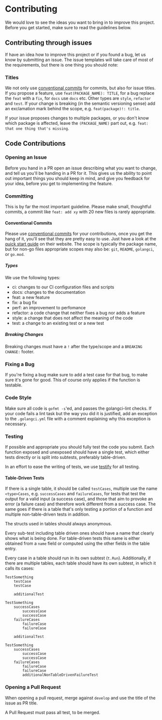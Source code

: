 # Contributing

We would love to see the ideas you want to bring in to improve this project.
Before you get started, make sure to read the guidelines below.

## Contributing through issues

If have an idea how to improve this project or if you found a bug, let us know by submitting an issue.
The issue templates will take care of most of the requirements, but there is one thing you should note:

### Titles

We not only use [conventional commits](https://www.conventionalcommits.org/en/v1.0.0/) for commits, but also for issue titles.
If you propose a feature, use `feat(PACKAGE_NAME): TITLE`, for a bug replace the `feat` with a `fix`, for `docs` use `docs` etc.
Other types are `style`, `refactor` and `test`.
If your change is breaking (in the semantic versioning sense) add an exclamation mark behind the scope, e.g. `feat(package)!: title`.

If your issue proposes changes to multiple packages, or you don't know which package is affected, leave the `(PACKAGE_NAME)` part out, e.g. `feat: that one thing that's missing`.


## Code Contributions
### Opening an Issue

Before you hand in a PR open an issue describing what you want to change, and tell us you'll be handing in a PR for it.
This gives us the ability to point out important things you should keep in mind, and give you feedback for your idea, before you get to implementing the feature.

### Committing

This is by far the most important guideline.
Please make small, thoughtful commits, a commit like `feat: add xy` with 20 new files is rarely appropriate.

#### Conventional Commits

Please use [conventional commits](https://www.conventionalcommits.org/en/v1.0.0/) for your contributions, once you get the hang of it, you'll see that they are pretty easy to use.
Just have a look at the [quick start guide](https://www.conventionalcommits.org/en/v1.0.0/#summary) on their website.
The scope is typically the package name, but for non-go files appropriate scopes may also be: `git`, `README`, `golangci`, or `go.mod`.

##### Types
We use the following types:

- ci: changes to our CI configuration files and scripts
- docs: changes to the documentation
- feat: a new feature
- fix: a bug fix
- perf: an improvement to perfomance
- refactor: a code change that neither fixes a bug nor adds a feature
- style: a change that does not affect the meaning of the code
- test: a change to an existing test or a new test

##### Breaking Changes

Breaking changes must have a `!` after the type/scope and a `BREAKING CHANGE:` footer.

### Fixing a Bug

If you're fixing a bug make sure to add a test case for that bug, to make sure it's gone for good.
This of course only applies if the function is testable.

### Code Style

Make sure all code is `gofmt -s`'ed, and passes the golangci-lint checks.
If your code fails a lint task but the way you did it is justified, add an exception to the `.golangci.yml` file with a comment explaining why this exception is necessary.

### Testing

If possible and appropriate you should fully test the code you submit.
Each function exposed and unexposed should have a single test, which either tests directly or is split into subtests, preferably table-driven.

In an effort to ease the writing of tests, we use [testify](https://github.com/stretchr/testify) for all testing.

#### Table-Driven Tests

If there is a single table, it should be called `testCases`, multiple use the name `<type>Cases`, e.g. `successCases` and `failureCases`, for tests that test the output for a valid input (a success case), and those that aim to provoke an error (a failure case) and therefore work different from a success case.
The same goes if there is a table that's only testing a portion of a function and multiple non-table-driven tests in addition.

The structs used in tables should always anonymous.

Every sub-test including table driven ones should have a name that clearly shows what is being done.
For table-driven tests this name is either obtained from a `name` field or computed using the other fields in the table entry.

Every case in a table should run in its own subtest (`t.Run`).
Additionally, if there are multiple tables, each table should have its own subtest, in which it calls its cases:

```
TestSomething
    testCase
    testCase

    additionalTest
```

```
TestSomething
    successCases
        successCase
        successCase
    failureCases
        failureCase
        failureCase

    additionalTest
```

```
TestSomething
    successCases
        successCase
        successCase
    failureCases
        failureCase
        failureCase
        additionalNonTableDrivenFailureTest
```

### Opening a Pull Request

When opening a pull request, merge against `develop` and use the title of the issue as PR title.

A Pull Request must pass all test, to be merged.
